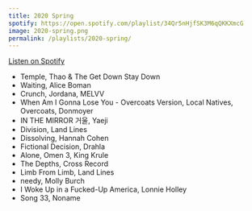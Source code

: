 ```yaml
---
title: 2020 Spring
spotify: https://open.spotify.com/playlist/34Qr5nHjfSK3M6qQKKXmcG
image: 2020-spring.png
permalink: /playlists/2020-spring/
---
```


[Listen on Spotify](https://open.spotify.com/playlist/34Qr5nHjfSK3M6qQKKXmcG)

* Temple, Thao & The Get Down Stay Down
* Waiting, Alice Boman
* Crunch, Jordana, MELVV
* When Am I Gonna Lose You - Overcoats Version, Local Natives, Overcoats, Donmoyer
* IN THE MIRROR 거울, Yaeji
* Division, Land Lines
* Dissolving, Hannah Cohen
* Fictional Decision, Drahla
* Alone, Omen 3, King Krule
* The Depths, Cross Record
* Limb From Limb, Land Lines
* needy, Molly Burch
* I Woke Up in a Fucked-Up America, Lonnie Holley
* Song 33, Noname
